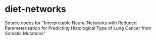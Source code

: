 # diet-networks
Source codes for "Interpretable Neural Networks with Reduced Parameterization for Predicting Histological Type of Lung Cancer from Somatic Mutations"

